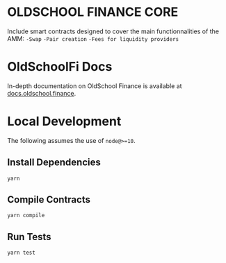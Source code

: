 # OLDSCHOOL FINANCE CORE

Include smart contracts designed to cover the main functionnalities of the AMM:
`-Swap`
`-Pair creation`
`-Fees for liquidity providers`

# OldSchoolFi Docs

In-depth documentation on OldSchool Finance is available at [docs.oldschool.finance](https://docs.oldschool.finance).

# Local Development

The following assumes the use of `node@>=10`.

## Install Dependencies

`yarn`

## Compile Contracts

`yarn compile`

## Run Tests

`yarn test`
